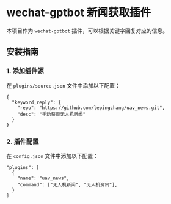 # wechat-gptbot 新闻获取插件

本项目作为 `wechat-gptbot` 插件，可以根据关键字回复对应的信息。

## 安装指南

### 1. 添加插件源
在 `plugins/source.json` 文件中添加以下配置：
```
{
  "keyword_reply": {
    "repo": "https://github.com/lepingzhang/uav_news.git",
    "desc": "手动获取无人机新闻"
  }
}
```

### 2. 插件配置
在 `config.json` 文件中添加以下配置：
```
"plugins": [
  {
    "name": "uav_news",
    "command": ["无人机新闻", "无人机资讯"],
  }
]
```
